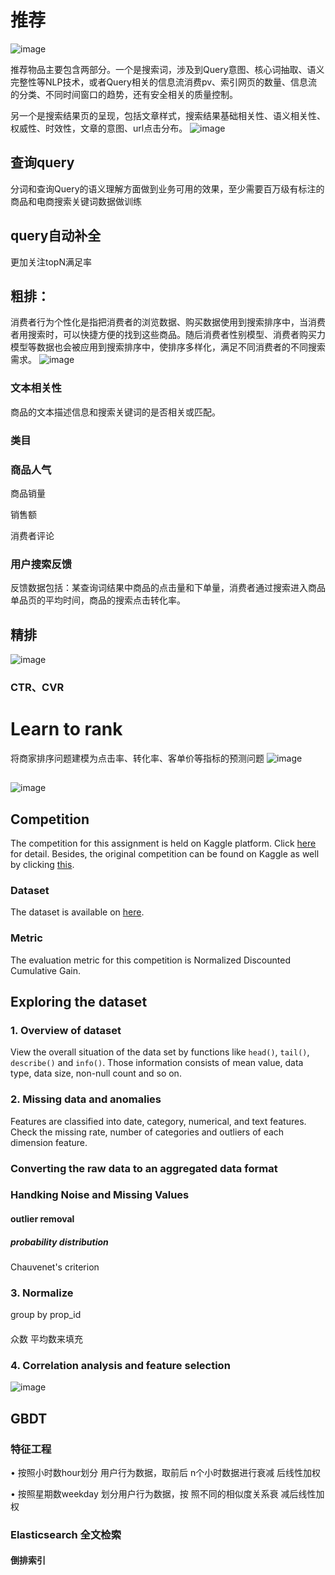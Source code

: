 # 推荐
![image](https://github.com/zhang-mickey/Learn-to-rank-model/assets/145342600/66a0a534-5d2a-4afd-b10f-dd170e21b91b)

推荐物品主要包含两部分。一个是搜索词，涉及到Query意图、核心词抽取、语义完整性等NLP技术，或者Query相关的信息流消费pv、索引网页的数量、信息流的分类、不同时间窗口的趋势，还有安全相关的质量控制。

另一个是搜索结果页的呈现，包括文章样式，搜索结果基础相关性、语义相关性、权威性、时效性，文章的意图、url点击分布。
![image](https://github.com/zhang-mickey/Learn-to-rank-model/assets/145342600/7a729f34-5e38-4d58-9294-1356cee76924)
## 查询query
分词和查询Query的语义理解方面做到业务可用的效果，至少需要百万级有标注的商品和电商搜索关键词数据做训练
## query自动补全
更加关注topN满足率 

## 粗排：
消费者行为个性化是指把消费者的浏览数据、购买数据使用到搜索排序中，当消费者用搜索时，可以快捷方便的找到这些商品。随后消费者性别模型、消费者购买力模型等数据也会被应用到搜索排序中，使排序多样化，满足不同消费者的不同搜索需求。
![image](https://github.com/zhang-mickey/Learn-to-rank-model/assets/145342600/a137786c-fc1c-45d6-a7aa-0da848c6465e)


### 文本相关性
商品的文本描述信息和搜索关键词的是否相关或匹配。
### 类目
### 商品人气
商品销量

销售额

消费者评论
### 用户搜索反馈
反馈数据包括：某查询词结果中商品的点击量和下单量，消费者通过搜索进入商品单品页的平均时间，商品的搜索点击转化率。
## 精排
![image](https://github.com/zhang-mickey/Learn-to-rank-model/assets/145342600/ff9f90fb-f702-4dcc-813f-2008e52878ca)
### CTR、CVR
# Learn to rank
将商家排序问题建模为点击率、转化率、客单价等指标的预测问题
![image](https://github.com/zhang-mickey/Learn-to-rank-model/assets/145342600/e48876bd-6d11-416a-911f-e4c50cb625de)

## 
![image](https://github.com/zhang-mickey/Learn-to-rank-model/assets/145342600/dfbcd1c7-5b9f-42dd-a952-a53605b5b00a)

## Competition
The competition for this assignment is held on Kaggle platform. Click [here](https://www.kaggle.com/competitions/dmt-2024-2nd-assignment) for detail.
Besides, the original competition can be found on Kaggle as well by clicking [this](https://www.kaggle.com/c/expedia-personalized-sort).
### Dataset 
The dataset is available on [here](https://www.kaggle.com/competitions/dmt-2024-2nd-assignment/data).
### Metric
The evaluation metric for this competition is Normalized Discounted Cumulative Gain.

## Exploring the dataset
[//]: # (In EDA, )
### 1. Overview of dataset
View the overall situation of the data set by functions like `head()`, `tail()`, `describe()` and `info()`.
Those information consists of mean value, data type, data size, non-null count and so on.

### 2. Missing data and anomalies
Features are classified into date, category, numerical, and text features. 
Check the missing rate, number of categories and outliers of each dimension feature.

### Converting the raw data to an aggregated data format

### Handking Noise and Missing Values

#### outlier removal

##### probability distribution
Chauvenet's criterion

### 3. Normalize
group by prop_id

#### 
众数 平均数来填充
### 4. Correlation analysis and feature selection
![image](https://github.com/montpelllier/VU-DMT-A2/assets/145342600/014b2e93-aa79-45e3-b8ae-c5f46e3a1693)

## GBDT

### 特征工程
• 按照小时数hour划分
用户行为数据，取前后
n个小时数据进行衰减
后线性加权

• 按照星期数weekday
划分用户行为数据，按
照不同的相似度关系衰
减后线性加权


 
### Elasticsearch  全文检索

#### 倒排索引

